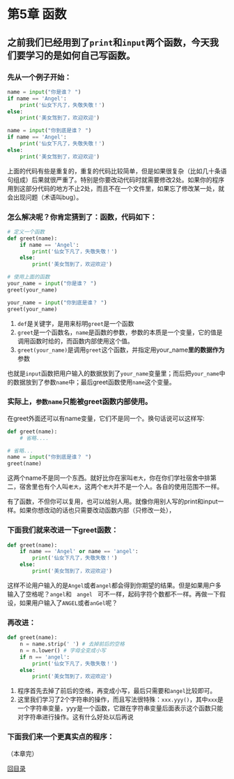 # 第5章 函数

## 之前我们已经用到了`print`和`input`两个函数，今天我们要学习的是如何自己写函数。

### 先从一个例子开始：

```python
name = input("你是谁？ ")
if name == 'Angel':
    print('仙女下凡了，失敬失敬！')
else:
    print('美女驾到了，欢迎欢迎')

name = input("你到底是谁？ ")
if name == 'Angel':
    print('仙女下凡了，失敬失敬！')
else:
    print('美女驾到了，欢迎欢迎')
```
上面的代码有些是重复的，重复的代码比较简单，但是如果很复杂（比如几十条语句组成）后果就很严重了。特别是你要改动代码时就需要修改2处。如果你的程序用到这部分代码的地方不止2处，而且不在一个文件里，如果忘了修改某一处，就会出现问题（术语叫bug）。

### 怎么解决呢？你肯定猜到了：**函数**，代码如下：

```python
# 定义一个函数
def greet(name):
    if name == 'Angel':
        print('仙女下凡了，失敬失敬！')
    else:
        print('美女驾到了，欢迎欢迎')

# 使用上面的函数
your_name = input("你是谁？ ")
greet(your_name)

your_name = input("你到底是谁？ ")
greet(your_name)
```
1. `def`是关键字，是用来标明`greet`是一个函数
2. `greet`是一个函数名，`name`是函数的参数，参数的本质是一个变量，它的值是调用函数时给的，而函数内部使用这个值。
3. `greet(your_name)`是调用`greet`这个函数，并指定用your_name**里的数据作为**参数

也就是`input`函数把用户输入的数据放到了`your_name`变量里；而后把`your_name`中的数据放到了参数`name`中；最后greet函数使用`name`这个变量。

### 实际上，`参数name`只能被greet函数内部使用。

在greet外面还可以有name变量，它们不是同一个。换句话说可以这样写:

```python
def greet(name):
    # 省略....

# 省略...
name = input("你到底是谁？ ")
greet(name)
```
这两个name不是同一个东西。就好比你在家叫`老大`，你在你们学社宿舍中排第二，宿舍里也有个人叫`老大`，这两个`老大`并不是一个人。各自的使用范围不一样。

有了函数，不但你可以复用，也可以给别人用。就像你用别人写的print和input一样。如果你想改动的话也只需要改动函数内部（只修改一处），

### 下面我们就来改进一下greet函数：
```python
def greet(name):
    if name == 'Angel' or name == 'angel':
        print('仙女下凡了，失敬失敬！')
    else:
        print('美女驾到了，欢迎欢迎')
```

这样不论用户输入的是`Angel`或者`angel`都会得到你期望的结果。但是如果用户多输入了空格呢？`angel`和`　angel　`可不一样，起码字符个数都不一样。再做一下假设，如果用户输入了`ANGEL`或者`anGel`呢？

### 再改进：

```python
def greet(name):
    n = name.strip(' ') # 去掉前后的空格
    n = n.lower() # 字母全变成小写
    if n == 'angel':
        print('仙女下凡了，失敬失敬！')
    else:
        print('美女驾到了，欢迎欢迎')
```

1. 程序首先去掉了前后的空格，再变成小写，最后只需要和`angel`比较即可。
2. 这里我们学习了2个字符串的操作，而且写法很特殊：`xxx.yyy()`，其中`xxx`是一个字符串变量，yyy是一个函数，它跟在字符串变量后面表示这个函数只能对字符串进行操作。这有什么好处以后再说

### 下面我们来一个更真实点的程序：

（本章完）

[回目录](https://github.com/tongzhg/Python/blob/master/README.md)